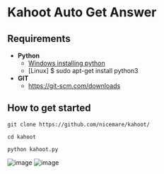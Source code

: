 # Kahoot Auto Get Answer

## Requirements
 * **Python**
      * [Windows installing python](https://www.python.org/downloads/)    
      * [Linux] $ sudo apt-get install python3
 * **GIT**
      * https://git-scm.com/downloads
## How to get started
  ```
  git clone https://github.com/nicemare/kahoot/
  ```
  ```
  cd kahoot
  ```
  ```
  python kahoot.py
  ```
![image](https://user-images.githubusercontent.com/25836391/192182927-f4668f24-9ef7-4c3d-a715-e6266617532f.png)
![image](https://user-images.githubusercontent.com/25836391/192183002-e2f5ac29-f7a3-443c-bc6a-de3a32cbb4e1.png)

